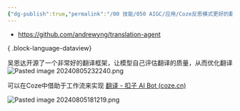 ```yaml
---
{"dg-publish":true,"permalink":"/00 技能/050 AIGC/应用/Coze反思模式更好的翻译助手/","tags":["ai","aigc应用","coze","工作流"]}
---
```



- https://github.com/andrewyng/translation-agent

{ .block-language-dataview}

吴恩达开源了一个非常好的翻译框架，让模型自己评估翻译的质量，从而优化翻译
![Pasted image 20240805232240.png](/img/user/40%20%E8%B5%84%E6%BA%90/998%20%E9%99%84%E4%BB%B6/Pasted%20image%2020240805232240.png)

可以在Coze中借助于工作流来实现
[翻译 - 扣子 AI Bot (coze.cn)](https://www.coze.cn/store/bot/7399593806141620234?panel=1&bid=6dc7dipbc3g13)

![Pasted image 20240805181219.png](/img/user/40%20%E8%B5%84%E6%BA%90/998%20%E9%99%84%E4%BB%B6/Pasted%20image%2020240805181219.png)
